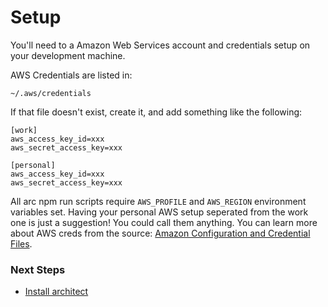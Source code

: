# Setup

You'll need to a Amazon Web Services account and credentials setup on your development machine. 

AWS Credentials are listed in:

```
~/.aws/credentials
```

If that file doesn't exist, create it, and add something like the following:

```
[work]
aws_access_key_id=xxx
aws_secret_access_key=xxx

[personal]
aws_access_key_id=xxx
aws_secret_access_key=xxx
```

All arc npm run scripts require `AWS_PROFILE` and `AWS_REGION` environment variables set. Having your personal AWS setup seperated from the work one is just a suggestion! You could call them anything. You can learn more about AWS creds from the source: [Amazon Configuration and Credential Files](http://docs.aws.amazon.com/cli/latest/userguide/cli-config-files.html).

### Next Steps

- [Install architect](/quickstart/install)
